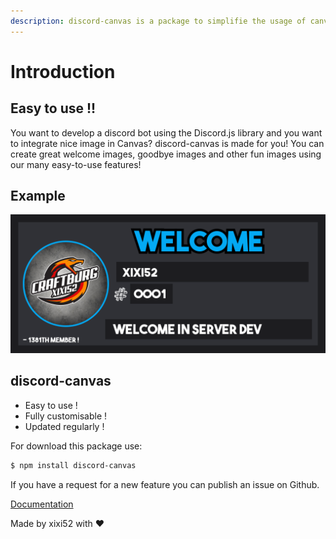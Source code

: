 ```yaml
---
description: discord-canvas is a package to simplifie the usage of canvas for Discord !
---
```


# Introduction

## Easy to use !!

You want to develop a discord bot using the Discord.js library and you want to integrate nice image in Canvas? discord-canvas is made for you! You can create great welcome images, goodbye images and other fun images using our many easy-to-use features!

## Example

![Welcome Card ](.gitbook/assets/welcome-image-1.png)

## discord-canvas

* Easy to use !
* Fully customisable !
* Updated regularly !

For download this package use:

```bash
$ npm install discord-canvas
```

If you have a request for a new feature you can publish an issue on Github.

[Documentation](https://www.discord-canvas.net)

Made by xixi52 with ❤️

